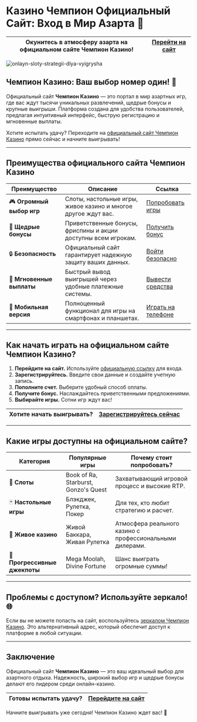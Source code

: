 # Казино Чемпион Официальный Сайт: Вход в Мир Азарта 🎰

| **Окунитесь в атмосферу азарта на официальном сайте Чемпион Казино!** | [Перейти на сайт](https://champcasino.ink/pobeda/doa-hats?p80412p305331p112c) |
|-----------------------------------------------------------------------|--------------------------------------------------------------------------------|

![onlayn-sloty-strategii-dlya-vyigrysha](https://github.com/user-attachments/assets/964a98b4-9b71-46e9-83fa-bd629f324b86)

## Чемпион Казино: Ваш выбор номер один! 🚀

Официальный сайт **Чемпион Казино** — это портал в мир азартных игр, где вас ждут тысячи уникальных развлечений, щедрые бонусы и крупные выигрыши. Платформа создана для удобства пользователей, предлагая интуитивный интерфейс, быструю регистрацию и мгновенные выплаты.

Хотите испытать удачу? Переходите на [официальный сайт Чемпион Казино](https://champcasino.ink/pobeda/doa-hats?p80412p305331p112c) прямо сейчас и начните выигрывать!

---

## Преимущества официального сайта Чемпион Казино

| **Преимущество**         | **Описание**                                                                                  | **Ссылка**                                                                                   |
|--------------------------|----------------------------------------------------------------------------------------------|---------------------------------------------------------------------------------------------|
| 🎮 **Огромный выбор игр** | Слоты, настольные игры, живое казино и многое другое ждут вас.                              | [Попробовать игры](https://champcasino.ink/pobeda/doa-hats?p80412p305331p112c)              |
| 🎁 **Щедрые бонусы**      | Приветственные бонусы, фриспины и акции доступны всем игрокам.                              | [Получить бонус](https://champcasino.ink/pobeda/doa-hats?p80412p305331p112c)                |
| 🔒 **Безопасность**       | Официальный сайт гарантирует надежную защиту ваших данных.                                  | [Войти безопасно](https://champcasino.ink/pobeda/doa-hats?p80412p305331p112c)               |
| 💸 **Мгновенные выплаты** | Быстрый вывод выигрышей через удобные платежные системы.                                    | [Вывести средства](https://champcasino.ink/pobeda/doa-hats?p80412p305331p112c)              |
| 📱 **Мобильная версия**   | Полноценный функционал для игры на смартфонах и планшетах.                                  | [Играть на телефоне](https://champcasino.ink/pobeda/doa-hats?p80412p305331p112c)            |

---

## Как начать играть на официальном сайте Чемпион Казино?

1. **Перейдите на сайт.** Используйте [официальную ссылку](https://champcasino.ink/pobeda/doa-hats?p80412p305331p112c) для входа.
2. **Зарегистрируйтесь.** Введите свои данные и создайте учетную запись.
3. **Пополните счет.** Выберите удобный способ оплаты.
4. **Получите бонус.** Наслаждайтесь приветственными предложениями.
5. **Выбирайте игры.** Сотни игр ждут вас!

| **Хотите начать выигрывать?** | [Зарегистрируйтесь сейчас](https://champcasino.ink/pobeda/doa-hats?p80412p305331p112c) |
|-------------------------------|--------------------------------------------------------------------------------------|

---

## Какие игры доступны на официальном сайте?

| **Категория**        | **Популярные игры**             | **Почему стоит попробовать?**                                  |
|----------------------|---------------------------------|---------------------------------------------------------------|
| 🎰 **Слоты**         | Book of Ra, Starburst, Gonzo's Quest | Захватывающий игровой процесс и высокие RTP.                  |
| 🃏 **Настольные игры**| Блэкджек, Рулетка, Покер        | Для тех, кто любит стратегию и расчет.                        |
| 🎥 **Живое казино**   | Живой Баккара, Живая Рулетка   | Атмосфера реального казино с профессиональными дилерами.       |
| 💸 **Прогрессивные джекпоты** | Mega Moolah, Divine Fortune   | Шанс выиграть огромные суммы!                                  |

---

## Проблемы с доступом? Используйте зеркало! 🌐

Если вы не можете попасть на сайт, воспользуйтесь [зеркалом Чемпион Казино](https://champcasino.ink/pobeda/doa-hats?p80412p305331p112c). Это альтернативный адрес, который обеспечит доступ к платформе в любой ситуации.

---

## Заключение

Официальный сайт **Чемпион Казино** — это ваш идеальный выбор для азартного отдыха. Надежность, широкий выбор игр и щедрые бонусы делают его лидером среди онлайн-казино. 

| **Готовы испытать удачу?** | [Перейдите на сайт](https://champcasino.ink/pobeda/doa-hats?p80412p305331p112c) |
|----------------------------|-------------------------------------------------------------------------------|

Начните выигрывать уже сегодня! Чемпион Казино ждет вас! 🎰
